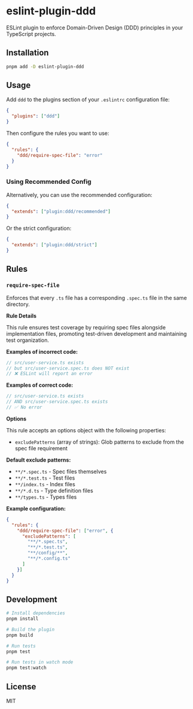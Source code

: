 # eslint-plugin-ddd

ESLint plugin to enforce Domain-Driven Design (DDD) principles in your TypeScript projects.

## Installation

```bash
pnpm add -D eslint-plugin-ddd
```

## Usage

Add `ddd` to the plugins section of your `.eslintrc` configuration file:

```json
{
  "plugins": ["ddd"]
}
```

Then configure the rules you want to use:

```json
{
  "rules": {
    "ddd/require-spec-file": "error"
  }
}
```

### Using Recommended Config

Alternatively, you can use the recommended configuration:

```json
{
  "extends": ["plugin:ddd/recommended"]
}
```

Or the strict configuration:

```json
{
  "extends": ["plugin:ddd/strict"]
}
```

## Rules

### `require-spec-file`

Enforces that every `.ts` file has a corresponding `.spec.ts` file in the same directory.

**Rule Details**

This rule ensures test coverage by requiring spec files alongside implementation files, promoting test-driven development and maintaining test organization.

**Examples of incorrect code:**

```typescript
// src/user-service.ts exists
// but src/user-service.spec.ts does NOT exist
// ❌ ESLint will report an error
```

**Examples of correct code:**

```typescript
// src/user-service.ts exists
// AND src/user-service.spec.ts exists
// ✅ No error
```

**Options**

This rule accepts an options object with the following properties:

- `excludePatterns` (array of strings): Glob patterns to exclude from the spec file requirement

**Default exclude patterns:**
- `**/*.spec.ts` - Spec files themselves
- `**/*.test.ts` - Test files
- `**/index.ts` - Index files
- `**/*.d.ts` - Type definition files
- `**/types.ts` - Types files

**Example configuration:**

```json
{
  "rules": {
    "ddd/require-spec-file": ["error", {
      "excludePatterns": [
        "**/*.spec.ts",
        "**/*.test.ts",
        "**/config/**",
        "**/*.config.ts"
      ]
    }]
  }
}
```

## Development

```bash
# Install dependencies
pnpm install

# Build the plugin
pnpm build

# Run tests
pnpm test

# Run tests in watch mode
pnpm test:watch
```

## License

MIT
